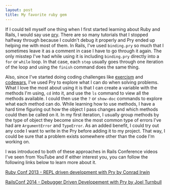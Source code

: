 ```yaml
---
layout: post
title: My favorite ruby gem
---
```

If I could tell myself one thing when I first started learning about Ruby and Rails, I would say use [pry](https://github.com/pry/pry). There are so many tutorials that I stopped halfway through because I couldn't debug it properly and Pry ended up helping me with most of them. In Rails, I've used `binding.pry` so much that I sometimes leave it as a comment in case I have to go through it again. The only misstep I've had while using it is including `binding.pry` directly into a `for` or `while` loop. In that case, each `step` usually goes through one iteration of the loop and using the `finish` command does the same thing. 

Also, since I've started doing coding challenges like [exercism](http://exercism.io/) and [codewars](codewars.com), I've used Pry to explore what I can do when solving problems. What I love the most about using it is that I can create a variable with the methods I'm using, `cd` into it, and use the `ls` command to view all the methods available. I could then use the `?` or `show-doc` commands to explore what each method can do. While learning how to use methods, I have a hard time figuring out how the object I pass changes and which methods could then be called on it. In my first iteration, I usually group methods by the type of object they become since the most common type of errors I've had are `ArgumentError` and `TypeError`.  As an added benefit, I could try out any code I want to write in the Pry before adding it to my project. That way, I could be sure that a problem exists somewhere other than the code I'm working on. 

I was introduced to both of these approaches in Rails Conference videos I've seen from YouTube and if either interest you, you can follow the following links below to learn more about it.  

[Ruby Conf 2013 - REPL driven development with Pry by Conrad Irwin](https://www.youtube.com/watch?v=D9j_Mf91M0I)

[RailsConf 2014 - Debugger Driven Developement with Pry by Joel Turnbull](https://www.youtube.com/watch?v=4hfMUP5iTq8)